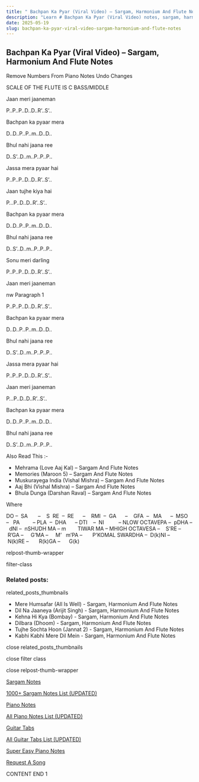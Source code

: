 ```yaml
---
title: " Bachpan Ka Pyar (Viral Video) – Sargam, Harmonium And Flute Notes"
description: "Learn # Bachpan Ka Pyar (Viral Video) notes, sargam, harmonium notations and flute notes. Easy step-by-step tutorial for beginners."
date: 2025-05-19
slug: bachpan-ka-pyar-viral-video-sargam-harmonium-and-flute-notes
---
```


## Bachpan Ka Pyar (Viral Video) – Sargam, Harmonium And Flute Notes

Remove Numbers From Piano Notes
Undo Changes

SCALE OF THE FLUTE IS C BASS/MIDDLE

Jaan meri jaaneman

P..P..P..D..D..R’..S’..

Bachpan ka pyaar mera

D..D..P..P..m..D..D..

Bhul nahi jaana ree

D..S’..D..m..P..P..P..

Jassa mera pyaar hai

P..P..P..D..D..R’..S’..

Jaan tujhe kiya hai

P…P..D..D..R’..S’..

Bachpan ka pyaar mera

D..D..P..P..m..D..D..

Bhul nahi jaana ree

D..S’..D..m..P..P..P..

Sonu meri darling

P..P..P..D..D..R’..S’..

Jaan meri jaaneman

nw Paragraph 1

P..P..P..D..D..R’..S’..

Bachpan ka pyaar mera

D..D..P..P..m..D..D..

Bhul nahi jaana ree

D..S’..D..m..P..P..P..

Jassa mera pyaar hai

P..P..P..D..D..R’..S’..

Jaan meri jaaneman

P…P..D..D..R’..S’..

Bachpan ka pyaar mera

D..D..P..P..m..D..D..

Bhul nahi jaana ree

D..S’..D..m..P..P..P..

Also Read This :-

- Mehrama (Love Aaj Kal) – Sargam And Flute Notes
- Memories (Maroon 5) – Sargam And Flute Notes
- Muskurayega India (Vishal Mishra) – Sargam And Flute Notes
- Aaj Bhi (Vishal Mishra) – Sargam And Flute Notes
- Bhula Dunga (Darshan Raval) – Sargam And Flute Notes

Where

DO –  SA       –    S  RE  –  RE      –    RMI  –  GA      –    GFA  –   MA      –  MSO  –   PA         – PLA  –  DHA      – DTI    –  NI          – NLOW OCTAVEPA –  pDHA –  dNI –  nSHUDH MA – m        TIWAR MA – MHIGH OCTAVESA –    S’RE –     R’GA –     G’MA –     M’   m’PA –       P’KOMAL SWARDHA –  D(k)NI –       N(k)RE –       R(k)GA –      G(k)

relpost-thumb-wrapper

filter-class

### Related posts:

related_posts_thumbnails

- Mere Humsafar (All Is Well) - Sargam, Harmonium And Flute Notes
- Dil Na Jaaneya (Arijit Singh) - Sargam, Harmonium And Flute Notes
- Kehna Hi Kya (Bombay) - Sargam, Harmonium And Flute Notes
- Dilbara (Dhoom) - Sargam, Harmonium And Flute Notes
- Tujhe Sochta Hoon (Jannat 2) - Sargam, Harmonium And Flute Notes
- Kabhi Kabhi Mere Dil Mein - Sargam, Harmonium And Flute Notes

close related_posts_thumbnails

close filter class

close relpost-thumb-wrapper

[Sargam Notes](/sargam-notes.html)

[1000+ Sargam Notes List (UPDATED)](/all-songs-list-sargam-notes.html)

[Piano Notes](/piano-notes.html)

[All Piano Notes List (UPDATED)](/all-songs-list-piano-notes.html)

[Guitar Tabs](/guitar-tabs.html)

[All Guitar Tabs List (UPDATED)](/all-songs-list-guitar-tabs.html)

[Super Easy Piano Notes](https://studywall.in/)

[Request A Song](/request-a-song.html)

CONTENT END 1
